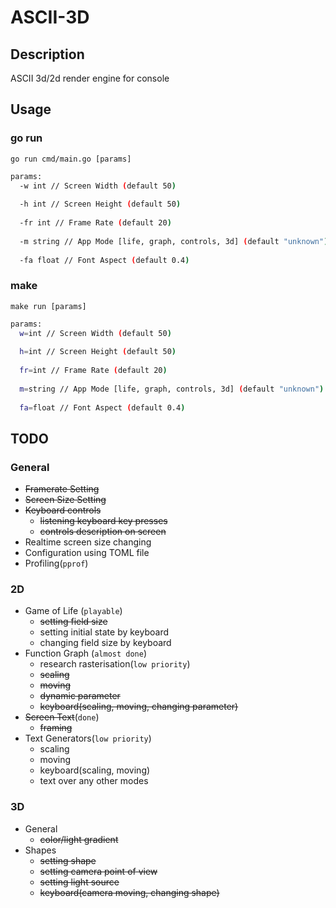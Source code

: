 # ASCII-3D
## Description
ASCII 3d/2d render engine for console

## Usage
### go run
`go run cmd/main.go [params]`
```bash
params:
  -w int // Screen Width (default 50)
  
  -h int // Screen Height (default 50)
  
  -fr int // Frame Rate (default 20)
  
  -m string // App Mode [life, graph, controls, 3d] (default "unknown")
  
  -fa float // Font Aspect (default 0.4)
```
### make
`make run [params]`

```bash
params:
  w=int // Screen Width (default 50)
  
  h=int // Screen Height (default 50)
  
  fr=int // Frame Rate (default 20)
  
  m=string // App Mode [life, graph, controls, 3d] (default "unknown")
  
  fa=float // Font Aspect (default 0.4)
```


## TODO

### General
* ~~Framerate Setting~~
* ~~Screen Size Setting~~
* ~~Keyboard controls~~
  * ~~listening keyboard key presses~~
  * ~~controls description on screen~~
* Realtime screen size changing
* Configuration using TOML file
* Profiling(`pprof`)

### 2D
* Game of Life (`playable`)
  * ~~setting field size~~
  * setting initial state by keyboard
  * changing field size by keyboard
* Function Graph (`almost done`)
  * research rasterisation(`low priority`)
  * ~~scaling~~
  * ~~moving~~
  * ~~dynamic parameter~~ 
  * ~~keyboard(scaling, moving, changing parameter)~~
* ~~Screen Text~~(`done`)
  * ~~framing~~
* Text Generators(`low priority`)
  * scaling
  * moving
  * keyboard(scaling, moving)
  * text over any other modes

### 3D
* General
  * ~~color/light gradient~~
* Shapes
  * ~~setting shape~~
  * ~~setting camera point of view~~
  * ~~setting light source~~
  * ~~keyboard(camera moving, changing shape)~~
